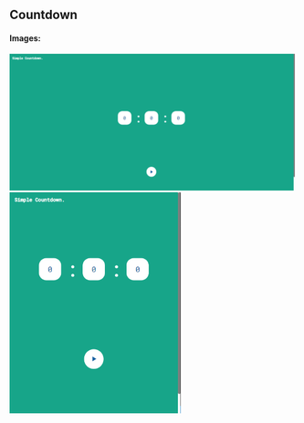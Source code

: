 ## Countdown

#### Images: 

<img src="./imgs/desktop_img.png" width=500/><img src="./imgs/mobile_img.png" width=300/>
